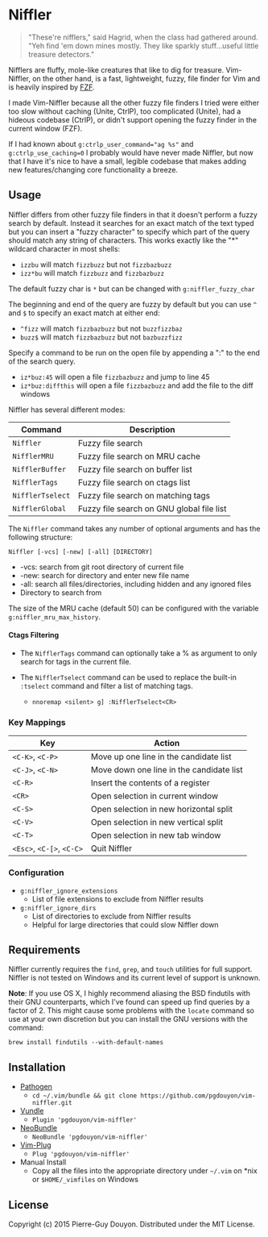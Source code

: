 Niffler
=======

> "These're nifflers," said Hagrid, when the class had gathered around.  "Yeh
> find 'em down mines mostly.  They like sparkly stuff...useful little
> treasure detectors."

Nifflers are fluffy, mole-like creatures that like to dig for treasure.
Vim-Niffler, on the other hand, is a fast, lightweight, fuzzy, file finder for
Vim and is heavily inspired by [FZF][].

I made Vim-Niffler because all the other fuzzy file finders I tried were either
too slow without caching (Unite, CtrlP), too complicated (Unite), had a hideous
codebase (CtrlP), or didn't support opening the fuzzy finder in the current
window (FZF).

If I had known about `g:ctrlp_user_command="ag %s"` and `g:ctrlp_use_caching=0`
I probably would have never made Niffler, but now that I have it's nice to have
a small, legible codebase that makes adding new features/changing core
functionality a breeze.


Usage
-----

Niffler differs from other fuzzy file finders in that it doesn't perform a
fuzzy search by default.  Instead it searches for an exact match of the text
typed but you can insert a "fuzzy character" to specify which part of the query
should match any string of characters.  This works exactly like the "\*"
wildcard character in most shells:

* `izzbu` will match `fizzbuzz` but not `fizzbazbuzz`
* `izz*bu` will match `fizzbuzz` and `fizzbazbuzz`

The default fuzzy char is `*` but can be changed with `g:niffler_fuzzy_char`

The beginning and end of the query are fuzzy by default but you can use `^` and
`$` to specify an exact match at either end:

* `^fizz` will match `fizzbazbuzz` but not `buzzfizzbaz`
* `buzz$` will match `fizzbazbuzz` but not `bazbuzzfizz`

Specify a command to be run on the open file by appending a ":<CMD>" to the end
of the search query.

* `iz*buz:45` will open a file `fizzbazbuzz` and jump to line 45
* `iz*buz:diffthis` will open a file `fizzbazbuzz` and add the file to the diff windows

Niffler has several different modes:

| Command           | Description                                                       |
| ----------------- | ------------------------------------------------------------------|
| `Niffler`         | Fuzzy file search                                                 |
| `NifflerMRU`      | Fuzzy file search on MRU cache                                    |
| `NifflerBuffer`   | Fuzzy file search on buffer list                                  |
| `NifflerTags`     | Fuzzy file search on ctags list                                   |
| `NifflerTselect`  | Fuzzy file search on matching tags                                |
| `NifflerGlobal`   | Fuzzy file search on GNU global file list                         |

The `Niffler` command takes any number of optional arguments and has the following structure:

`Niffler [-vcs] [-new] [-all] [DIRECTORY]`

* -vcs: search from git root directory of current file
* -new: search for directory and enter new file name
* -all: search all files/directories, including hidden and any ignored files
* Directory to search from

The size of the MRU cache (default 50) can be configured with the variable
`g:niffler_mru_max_history`.


#### Ctags Filtering

- The `NifflerTags` command can optionally take a % as argument to only search
for tags in the current file.

- The `NifflerTselect` command can be used to replace the built-in `:tselect`
command and filter a list of matching tags.
    - `nnoremap <silent> g] :NifflerTselect<CR>`


### Key Mappings

| Key                       | Action                                   |
| ------------------------- | ---------------------------------------- |
| `<C-K>`, `<C-P>`          | Move up one line in the candidate list   |
| `<C-J>`, `<C-N>`          | Move down one line in the candidate list |
| `<C-R>`                   | Insert the contents of a register        |
| `<CR>`                    | Open selection in current window         |
| `<C-S>`                   | Open selection in new horizontal split   |
| `<C-V>`                   | Open selection in new vertical split     |
| `<C-T>`                   | Open selection in new tab window         |
| `<Esc>`, `<C-[>`, `<C-C>` | Quit Niffler                             |


### Configuration

- `g:niffler_ignore_extensions`
    - List of file extensions to exclude from Niffler results
- `g:niffler_ignore_dirs`
    - List of directories to exclude from Niffler results
    - Helpful for large directories that could slow Niffler down


Requirements
------------

Niffler currently requires the `find`, `grep`, and `touch` utilities for full
support.  Niffler is not tested on Windows and its current level of support is
unknown.

**Note**: If you use OS X, I highly recommend aliasing the BSD findutils with
their GNU counterparts, which I've found can speed up find queries by a factor
of 2.  This might cause some problems with the `locate` command so use at your
own discretion but you can install the GNU versions with the command:

`brew install findutils --with-default-names`


Installation
------------

* [Pathogen][]
    * `cd ~/.vim/bundle && git clone https://github.com/pgdouyon/vim-niffler.git`
* [Vundle][]
    * `Plugin 'pgdouyon/vim-niffler'`
* [NeoBundle][]
    * `NeoBundle 'pgdouyon/vim-niffler'`
* [Vim-Plug][]
    * `Plug 'pgdouyon/vim-niffler'`
* Manual Install
    * Copy all the files into the appropriate directory under `~/.vim` on \*nix or
      `$HOME/_vimfiles` on Windows


License
-------

Copyright (c) 2015 Pierre-Guy Douyon.  Distributed under the MIT License.


[FZF]: https://github.com/junegunn/fzf
[Pathogen]: https://github.com/tpope/vim-pathogen
[Vundle]: https://github.com/gmarik/Vundle.vim
[NeoBundle]: https://github.com/Shougo/neobundle.vim
[Vim-Plug]: https://github.com/junegunn/vim-plug
